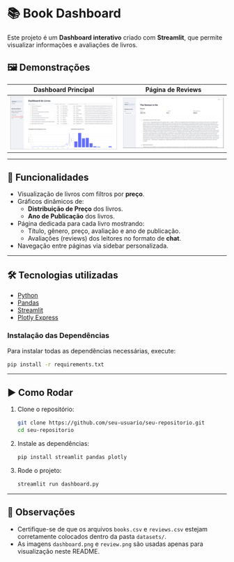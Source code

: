 # 📚 Book Dashboard

Este projeto é um **Dashboard interativo** criado com **Streamlit**, que permite visualizar informações e avaliações de livros.

## 🖼️ Demonstrações

|         Dashboard Principal          |        Página de Reviews         |
| :----------------------------------: | :------------------------------: |
| ![Dashboard](github/images/projetoImg1.png) | ![Reviews](github/images/projetoImg2.png) |

---

## 🚀 Funcionalidades

- Visualização de livros com filtros por **preço**.
- Gráficos dinâmicos de:
  - **Distribuição de Preço** dos livros.
  - **Ano de Publicação** dos livros.
- Página dedicada para cada livro mostrando:
  - Título, gênero, preço, avaliação e ano de publicação.
  - Avaliações (reviews) dos leitores no formato de **chat**.
- Navegação entre páginas via sidebar personalizada.

---

## 🛠️ Tecnologias utilizadas

- [Python](https://www.python.org/)
- [Pandas](https://pandas.pydata.org/)
- [Streamlit](https://streamlit.io/)
- [Plotly Express](https://plotly.com/python/plotly-express/)

### Instalação das Dependências

Para instalar todas as dependências necessárias, execute:

```bash
pip install -r requirements.txt
```

---

## ▶️ Como Rodar

1. Clone o repositório:

   ```bash
   git clone https://github.com/seu-usuario/seu-repositorio.git
   cd seu-repositorio
   ```

2. Instale as dependências:

   ```bash
   pip install streamlit pandas plotly
   ```

3. Rode o projeto:
   ```bash
   streamlit run dashboard.py
   ```

---

## 📌 Observações

- Certifique-se de que os arquivos `books.csv` e `reviews.csv` estejam corretamente colocados dentro da pasta `datasets/`.
- As imagens `dashboard.png` e `review.png` são usadas apenas para visualização neste README.
